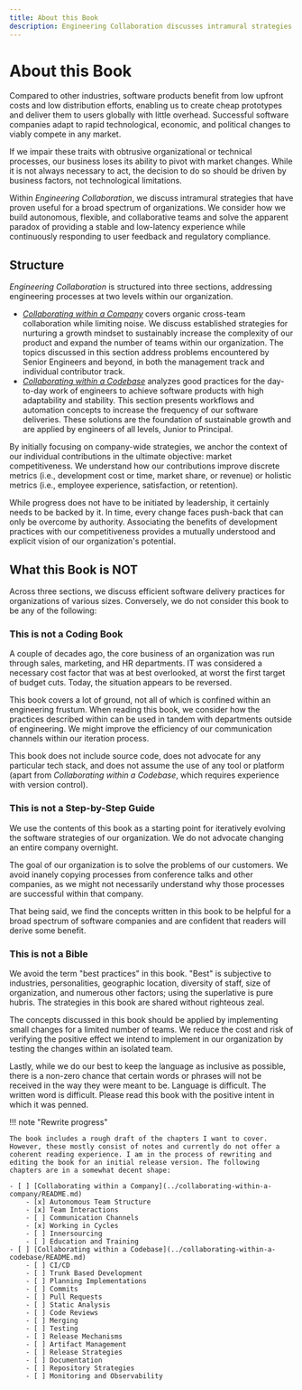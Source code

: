 ```yaml
---
title: About this Book
description: Engineering Collaboration discusses intramural strategies that have proven useful for a broad spectrum of organizations. We consider how to build autonomous, flexible, and collaborative teams and solve the apparent paradox of providing a stable and low-latency experience while continuously responding to user feedback and regulatory compliance.
---
```


# About this Book

Compared to other industries, software products benefit from low upfront costs and low distribution efforts, enabling us to create cheap prototypes and deliver them to users globally with little overhead. Successful software companies adapt to rapid technological, economic, and political changes to viably compete in any market.

If we impair these traits with obtrusive organizational or technical processes, our business loses its ability to pivot with market changes. While it is not always necessary to act, the decision to do so should be driven by business factors, not technological limitations.

Within *Engineering Collaboration*, we discuss intramural strategies that have proven useful for a broad spectrum of organizations. We consider how we build autonomous, flexible, and collaborative teams and solve the apparent paradox of providing a stable and low-latency experience while continuously responding to user feedback and regulatory compliance.

<!--

TODO: (Daniel) embed the following here:

This book is inherently coherent work as an entry point for collaboration in software engineering.
This book by no means aims to cover details, in fact you will find our recommendation of reading and watching
material on the resources page. But this book showcases the connections between the expert chapters.

-->


## Structure

*Engineering Collaboration* is structured into three sections, addressing engineering processes at two levels within our organization.

- [*Collaborating within a Company*](../collaborating-within-a-company/README.md) covers organic cross-team collaboration while limiting noise. We discuss established strategies for nurturing a growth mindset to sustainably increase the complexity of our product and expand the number of teams within our organization. The topics discussed in this section address problems encountered by Senior Engineers and beyond, in both the management track and individual contributor track.
- [*Collaborating within a Codebase*](../collaborating-within-a-codebase/README.md) analyzes good practices for the day-to-day work of engineers to achieve software products with high adaptability and stability. This section presents workflows and automation concepts to increase the frequency of our software deliveries. These solutions are the foundation of sustainable growth and are applied by engineers of all levels, Junior to Principal.

By initially focusing on company-wide strategies, we anchor the context of our individual contributions in the ultimate objective: market competitiveness. We understand how our contributions improve discrete metrics (i.e., development cost or time, market share, or revenue) or holistic metrics (i.e., employee experience, satisfaction, or retention).

While progress does not have to be initiated by leadership, it certainly needs to be backed by it. In time, every change faces push-back that can only be overcome by authority. Associating the benefits of development practices with our competitiveness provides a mutually understood and explicit vision of our organization's potential.

## What this Book is NOT

Across three sections, we discuss efficient software delivery practices for organizations of various sizes. Conversely, we do not consider this book to be any of the following:

### This is not a Coding Book

<!-- TODO: (Daniel) Remove this paragraph and add section about how this is not a devops pipeline coding tutorial -->

A couple of decades ago, the core business of an organization was run through sales, marketing, and HR departments. IT was considered a necessary cost factor that was at best overlooked, at worst the first target of budget cuts. Today, the situation appears to be reversed.

This book covers a lot of ground, not all of which is confined within an engineering frustum. When reading this book, we consider how the practices described within can be used in tandem with departments outside of engineering. We might improve the efficiency of our communication channels within our iteration process.

This book does not include source code, does not advocate for any particular tech stack, and does not assume the use of any tool or platform (apart from *Collaborating within a Codebase*, which requires experience with version control).

### This is not a Step-by-Step Guide

We use the contents of this book as a starting point for iteratively evolving the software strategies of our organization. We do not advocate changing an entire company overnight.

The goal of our organization is to solve the problems of our customers. We avoid inanely copying processes from conference talks and other companies, as we might not necessarily understand why those processes are successful within that company.

That being said, we find the concepts written in this book to be helpful for a broad spectrum of software companies and are confident that readers will derive some benefit.

### This is not a Bible

We avoid the term "best practices" in this book. "Best" is subjective to industries, personalities, geographic location, diversity of staff, size of organization, and numerous other factors; using the superlative is pure hubris. The strategies in this book are shared without righteous zeal.

The concepts discussed in this book should be applied by implementing small changes for a limited number of teams. We reduce the cost and risk of verifying the positive effect we intend to implement in our organization by testing the changes within an isolated team.

<!-- 
TODO: (Daniel) embed here

I have strong opinions on the topics backed by experience, but I tend to hold my convictions weakly.
-->

Lastly, while we do our best to keep the language as inclusive as possible, there is a non-zero chance that certain words or phrases will not be received in the way they were meant to be. Language is difficult. The written word is difficult. Please read this book with the positive intent in which it was penned.

!!! note "Rewrite progress"

    The book includes a rough draft of the chapters I want to cover. However, these mostly consist of notes and currently do not offer a coherent reading experience. I am in the process of rewriting and editing the book for an initial release version. The following chapters are in a somewhat decent shape:

    - [ ] [Collaborating within a Company](../collaborating-within-a-company/README.md)
        - [x] Autonomous Team Structure
        - [x] Team Interactions
        - [ ] Communication Channels
        - [x] Working in Cycles
        - [ ] Innersourcing
        - [ ] Education and Training
    - [ ] [Collaborating within a Codebase](../collaborating-within-a-codebase/README.md)
        - [ ] CI/CD
        - [ ] Trunk Based Development
        - [ ] Planning Implementations
        - [ ] Commits
        - [ ] Pull Requests
        - [ ] Static Analysis
        - [ ] Code Reviews
        - [ ] Merging
        - [ ] Testing
        - [ ] Release Mechanisms
        - [ ] Artifact Management
        - [ ] Release Strategies
        - [ ] Documentation
        - [ ] Repository Strategies
        - [ ] Monitoring and Observability
